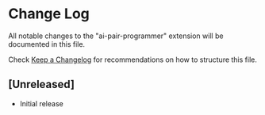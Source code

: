 # Change Log

All notable changes to the "ai-pair-programmer" extension will be documented in this file.

Check [Keep a Changelog](http://keepachangelog.com/) for recommendations on how to structure this file.

## [Unreleased]

- Initial release
